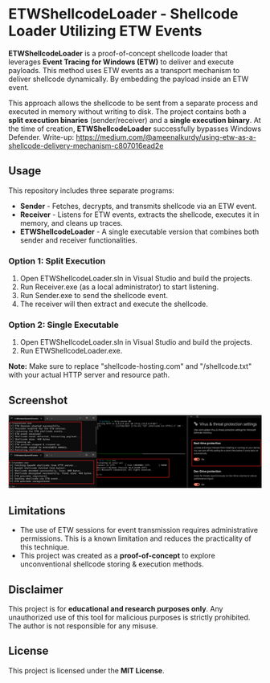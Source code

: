 # ETWShellcodeLoader - Shellcode Loader Utilizing ETW Events  

**ETWShellcodeLoader** is a proof-of-concept shellcode loader that leverages **Event Tracing for Windows (ETW)** to deliver and execute payloads. This method uses ETW events as a transport mechanism to deliver shellcode dynamically. By embedding the payload inside an ETW event.  

This approach allows the shellcode to be sent from a separate process and executed in memory without writing to disk. The project contains both a **split execution binaries** (sender/receiver) and a **single execution binary**.  At the time of creation, **ETWShellcodeLoader** successfully bypasses Windows Defender.
Write-up: https://medium.com/@ameenalkurdy/using-etw-as-a-shellcode-delivery-mechanism-c807016ead2e
## **Usage**
This repository includes three separate programs:  

- **Sender** - Fetches, decrypts, and transmits shellcode via an ETW event.  
- **Receiver** - Listens for ETW events, extracts the shellcode, executes it in memory, and cleans up traces.  
- **ETWShellcodeLoader** - A single executable version that combines both sender and receiver functionalities.  

### **Option 1: Split Execution**
1. Open ETWShellcodeLoader.sln in Visual Studio and build the projects.
2. Run Receiver.exe (as a local administrator) to start listening.
3. Run Sender.exe to send the shellcode event.
4. The receiver will then extract and execute the shellcode.

### **Option 2: Single Executable**
1. Open ETWShellcodeLoader.sln in Visual Studio and build the projects.
2. Run ETWShellcodeLoader.exe.

**Note:** Make sure to replace "shellcode-hosting.com" and "/shellcode.txt" with your actual HTTP server and resource path.

## **Screenshot**
![Execution Example](images/Screenshot.png)

## **Limitations**  
- The use of ETW sessions for event transmission requires administrative permissions. This is a known limitation and reduces the practicality of this technique.  
- This project was created as a **proof-of-concept** to explore unconventional shellcode storing & execution methods.  

## **Disclaimer**
This project is for **educational and research purposes only**. Any unauthorized use of this tool for malicious purposes is strictly prohibited. The author is not responsible for any misuse.

## **License**
This project is licensed under the **MIT License**.

